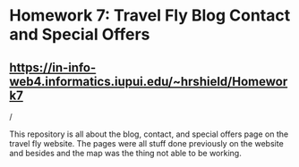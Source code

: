 # Homework 7: Travel Fly Blog Contact and Special Offers

## https://in-info-web4.informatics.iupui.edu/~hrshield/Homework7
/

This repository is all about the blog, contact, and special offers page on the travel fly website. The pages were all stuff done previously on the website and besides and the map was the thing not able to be working.
